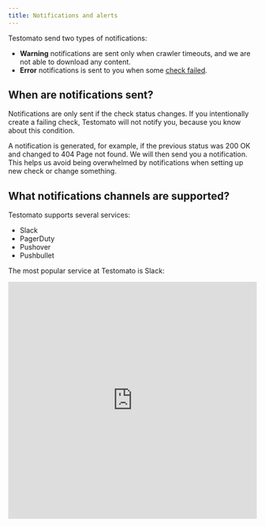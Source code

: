 ```yaml
---
title: Notifications and alerts
---
```


Testomato send two types of notifications:

- **Warning** notifications are sent only when crawler timeouts, and
  we are not able to download any content.
- **Error** notifications is sent to you when some [check failed](/checks/introduction).

## When are notifications sent?

Notifications are only sent if the check status changes. If you intentionally create a failing check, 
Testomato will not notify you, because you know about this condition.

A notification is generated, for example, if the previous status was 200 OK and changed to 
404 Page not found. We will then send you a notification. This helps us avoid being overwhelmed by
notifications when setting up new check or change something.

## What notifications channels are supported? 

Testomato supports several services:

* Slack
* PagerDuty
* Pushover
* Pushbullet


The most popular service at Testomato is Slack:

<iframe width="100%" height="480" src="https://www.youtube.com/embed/L11cP3qViKM"
title="YouTube video player" frameborder="0" allow="accelerometer; autoplay; clipboard-write; encrypted-media; gyroscope; picture-in-picture" allowfullscreen></iframe>
